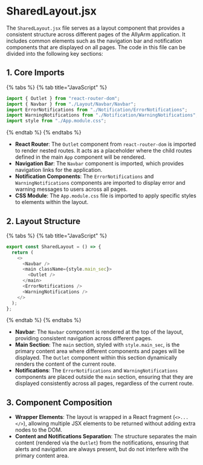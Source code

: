 # SharedLayout.jsx

The `SharedLayout.jsx` file serves as a layout component that provides a consistent structure across different pages of the AllyArm application. It includes common elements such as the navigation bar and notification components that are displayed on all pages. The code in this file can be divided into the following key sections:

## 1. **Core Imports**

{% tabs %}
{% tab title="JavaScript" %}
```javascript
import { Outlet } from "react-router-dom";
import { Navbar } from "./Layout/Navbar/Navbar";
import ErrorNotifications from "./Notification/ErrorNotifications";
import WarningNotifications from "./Notification/WarningNotifications";
import style from "./App.module.css";
```
{% endtab %}
{% endtabs %}

* **React Router**: The `Outlet` component from `react-router-dom` is imported to render nested routes. It acts as a placeholder where the child routes defined in the main `App` component will be rendered.
* **Navigation Bar**: The `Navbar` component is imported, which provides navigation links for the application.
* **Notification Components**: The `ErrorNotifications` and `WarningNotifications` components are imported to display error and warning messages to users across all pages.
* **CSS Module**: The `App.module.css` file is imported to apply specific styles to elements within the layout.

## 2. **Layout Structure**

{% tabs %}
{% tab title="JavaScript" %}
```javascript
export const SharedLayout = () => {
  return (
    <>
      <Navbar />
      <main className={style.main_sec}>
        <Outlet />
      </main>
      <ErrorNotifications />
      <WarningNotifications />
    </>
  );
};
```
{% endtab %}
{% endtabs %}

* **Navbar**: The `Navbar` component is rendered at the top of the layout, providing consistent navigation across different pages.
* **Main Section**: The `main` section, styled with `style.main_sec`, is the primary content area where different components and pages will be displayed. The `Outlet` component within this section dynamically renders the content of the current route.
* **Notifications**: The `ErrorNotifications` and `WarningNotifications` components are placed outside the `main` section, ensuring that they are displayed consistently across all pages, regardless of the current route.

## 3. **Component Composition**

* **Wrapper Elements**: The layout is wrapped in a React fragment (`<>...</>`), allowing multiple JSX elements to be returned without adding extra nodes to the DOM.
* **Content and Notifications Separation**: The structure separates the main content (rendered via the `Outlet`) from the notifications, ensuring that alerts and navigation are always present, but do not interfere with the primary content area.
